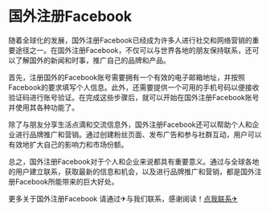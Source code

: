 # 国外注册Facebook

随着全球化的发展，国外注册Facebook已经成为许多人进行社交和网络营销的重要途径之一。在国外注册Facebook，不仅可以与世界各地的朋友保持联系，还可以了解国外的新闻和时事，推广自己的品牌和产品。

首先，注册国外的Facebook账号需要拥有一个有效的电子邮箱地址，并按照Facebook的要求填写个人信息。此外，还需要提供一个可用的手机号码以便接收验证码进行账号验证。在完成这些步骤后，就可以开始在国外注册Facebook账号并使用其各种功能了。

除了与朋友分享生活点滴和交流信息外，国外注册Facebook还可以帮助个人和企业进行品牌推广和营销。通过创建粉丝页面、发布广告和参与社群互动，用户可以有效地扩大自己的影响力和市场份额。

总之，国外注册Facebook对于个人和企业来说都具有重要意义。通过与全球各地的用户建立联系，获取最新的信息和机会，以及进行品牌推广和营销，都是国外注册Facebook所能带来的巨大好处。

更多关于国外注册Facebook 请通过✈与我们联系，感谢阅读！[点我联系✈](https://www.G208.com)